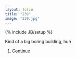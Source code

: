 ```yaml
---
layout: folio
title: "239"
image: "239.jpg"
---
```

{% include JB/setup %}

<div class="copy">
	<p>Kind of a big boring building, huh</p>
</div>

<div class="choice">
	<ol>
		<li><a href="240.html">
			Continue
		</a></li>
	</ol>
</div>